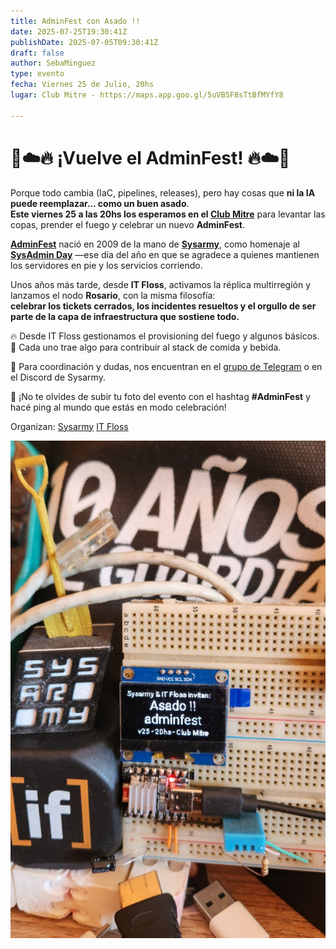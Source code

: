 ```yaml
---
title: AdminFest con Asado !!
date: 2025-07-25T19:30:41Z
publishDate: 2025-07-05T09:30:41Z
draft: false
author: SebaMinguez
type: evento
fecha: Viernes 25 de Julio, 20hs
lugar: Club Mitre - https://maps.app.goo.gl/5uVB5F8sTtBfMYfY8

---
```


# 🔧☁️🔥 ¡Vuelve el AdminFest! 🔥☁️🔧

Porque todo cambia (IaC, pipelines, releases), pero hay cosas que **ni la IA puede reemplazar... como un buen asado**.  
**Este viernes 25 a las 20hs los esperamos en el [Club Mitre](https://maps.app.goo.gl/5uVB5F8sTtBfMYfY8)** para levantar las copas, prender el fuego y celebrar un nuevo **AdminFest**.

[**AdminFest**](https://www.adminfest.com/) nació en 2009 de la mano de [**Sysarmy**](https://sysarmy.com.ar/), como homenaje al [**SysAdmin Day**](https://sysadminday.com/) —ese día del año en que se agradece a quienes mantienen los servidores en pie y los servicios corriendo.

Unos años más tarde, desde **IT Floss**, activamos la réplica multirregión y lanzamos el nodo **Rosario**, con la misma filosofía:  
**celebrar los tickets cerrados, los incidentes resueltos y el orgullo de ser parte de la capa de infraestructura que sostiene todo.**

🔥 Desde IT Floss gestionamos el provisioning del fuego y algunos básicos.  
🥩 Cada uno trae algo para contribuir al stack de comida y bebida.

📡 Para coordinación y dudas, nos encuentran en el [grupo de Telegram](https://t.me/+R8O-ttM9lgdhZWI5) o en el Discord de Sysarmy.

📸 ¡No te olvides de subir tu foto del evento con el hashtag **#AdminFest** y hacé ping al mundo que estás en modo celebración!


Organizan:
[Sysarmy](https://sysarmy.com.ar/)
[IT Floss]( http://itfloss.beer) 

![IT Floss adminfest](/images/adminfest2025.jpg) 
